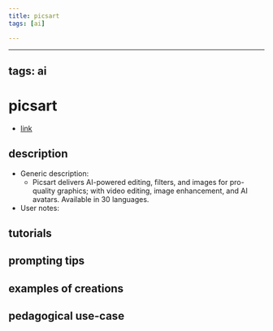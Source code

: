 ```yaml
---
title: picsart
tags: [ai]

---
```


---
tags: ai 
---


# picsart


* [link](https://picsart.com/ai-image-generator?irclickid=3cL0PbXiexyNRODU1u1eMRJXUkAVUFzFxy0UUA0&utm_source=Affiliate&utm_medium=Impact&irgwc=1&clickid=3cL0PbXiexyNRODU1u1eMRJXUkAVUFzFxy0UUA0&utm_campaign=11703)

## description
* Generic description: 
    * Picsart delivers AI-powered editing, filters, and images for pro-quality graphics; with video editing, image enhancement, and AI avatars. Available in 30 languages.
* User notes:

## tutorials

## prompting tips

## examples of creations 

## pedagogical use-case 